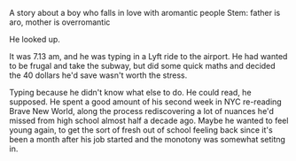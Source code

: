 A story about a boy who falls in love with aromantic people
Stem: father is aro, mother is overromantic



He looked up.

It was 7.13 am, and he was typing in a Lyft ride to the airport. He had wanted to be frugal and take the subway, but did some quick maths and decided the 40 dollars he'd save wasn't worth the stress.

Typing because he didn't know what else to do. He could read, he supposed. He spent a good amount of his second week in NYC re-reading Brave New World, along the process rediscovering a lot of nuances he'd missed from high school almost half a decade ago. Maybe he wanted to feel young again, to get the sort of fresh out of school feeling back since it's been a month after his job started and the monotony was somewhat setitng in.

